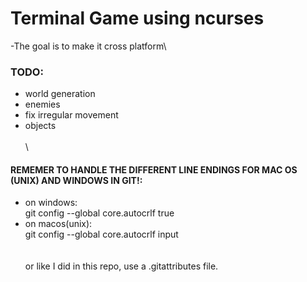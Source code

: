 # Terminal Game using ncurses

-The goal is to make it cross platform\

### TODO:
- world generation
- enemies
- fix irregular movement
- objects\
\
\
#### REMEMER TO HANDLE THE DIFFERENT LINE ENDINGS FOR MAC OS (UNIX) AND WINDOWS IN GIT!:
- on windows:\
git config --global core.autocrlf true
- on macos(unix):\
git config --global core.autocrlf input \
\
\
or like I did in this repo, use a .gitattributes file.
